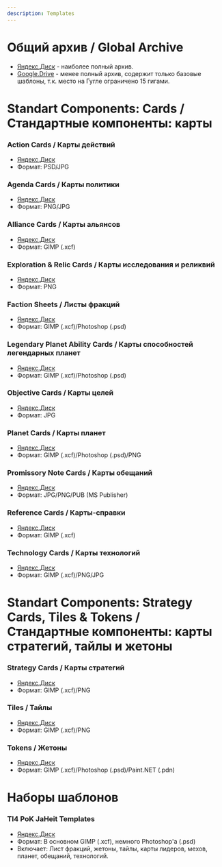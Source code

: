 ```yaml
---
description: Templates
---
```


# Общий архив / Global Archive
* [Яндекс.Диск](https://disk.yandex.ru/d/W4LHTQ5Prxpq-Q) - наиболее полный архив.
* [Google.Drive](https://drive.google.com/drive/folders/1CgzL438mHQizuw04mhIJEZ8ccF6e00sT?usp=drive_link) - менее полный архив, содержит только базовые шаблоны, т.к. место на Гугле ограничено 15 гигами.

# Standart Components: Cards / Стандартные компоненты: карты

### Action Cards / Карты действий
* [Яндекс.Диск](https://disk.yandex.ru/d/FMQ3ccA9kc7tNw)
* Формат: PSD/JPG

### Agenda Cards / Карты политики
* [Яндекс.Диск](https://disk.yandex.ru/d/mLn_1MPPwTTi2Q)
* Формат: PNG/JPG

### Alliance Cards / Карты альянсов
* [Яндекс.Диск](https://disk.yandex.ru/d/tUJ9AWdGB_KSLQ)
* Формат: GIMP (.xcf)

### Exploration & Relic Cards / Карты исследования и реликвий
* [Яндекс.Диск](https://disk.yandex.ru/d/oWC4HBRMgnJNlA)
* Формат: PNG

### Faction Sheets / Листы фракций
* [Яндекс.Диск](https://disk.yandex.ru/d/lspl_iN-aZKv-A)
* Формат: GIMP (.xcf)/Photoshop (.psd)

### Legendary Planet Ability Cards / Карты способностей легендарных планет
* [Яндекс.Диск](https://disk.yandex.ru/d/4Wop8JDKtWOLtw)
* Формат: GIMP (.xcf)/Photoshop (.psd)

### Objective Cards / Карты целей
* [Яндекс.Диск](https://disk.yandex.ru/d/YU2rT1Tfk8wj3g)
* Формат: JPG

### Planet Cards / Карты планет
* [Яндекс.Диск](https://disk.yandex.ru/d/iIm2bIN-lQkobg)
* Формат: GIMP (.xcf)/Photoshop (.psd)/PNG

### Promissory Note Cards / Карты обещаний
* [Яндекс.Диск](https://disk.yandex.ru/d/szK7j9ZfFwt6Gg)
* Формат: JPG/PNG/PUB (MS Publisher)

### Reference Cards / Карты-справки
* [Яндекс.Диск](https://disk.yandex.ru/d/YWwE8LHXsQwXFA)
* Формат: GIMP (.xcf)

### Technology Cards / Карты технологий
* [Яндекс.Диск](https://disk.yandex.ru/d/K8Qymeik4akpcQ)
* Формат: GIMP (.xcf)/PNG/JPG

# Standart Components: Strategy Cards, Tiles & Tokens / Стандартные компоненты: карты стратегий, тайлы и жетоны

### Strategy Cards / Карты стратегий
* [Яндекс.Диск](https://disk.yandex.ru/d/4tFiQCbDce37vA)
* Формат: GIMP (.xcf)/PNG

### Tiles / Тайлы
* [Яндекс.Диск](https://disk.yandex.ru/d/4SnhM-dbxUBY0g)
* Формат: GIMP (.xcf)/PNG

### Tokens / Жетоны
* [Яндекс.Диск](https://disk.yandex.ru/d/8BtcLGSOBMc3qA)
* Формат: GIMP (.xcf)/Photoshop (.psd)/Paint.NET (.pdn)

# Наборы шаблонов

### TI4 PoK JaHeit Templates
* [Яндекс.Диск](https://disk.yandex.ru/d/KqD9DmNZsSQ8qg)
* Формат: В основном GIMP (.xcf), немного Photoshop'а (.psd)
* Включает: Лист фракций, жетоны, тайлы, карты лидеров, мехов, планет, обещаний, технологий.
